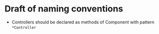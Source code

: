 Draft of naming conventions
===========================
* Controllers should be declared as methods of Component with pattern `*Controller`   
